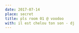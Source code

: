 ```yaml
---
date: 2017-07-14
place: secret
title: pls room 01 @ voodoo
with: il est chelou ton son - dj
---
```

